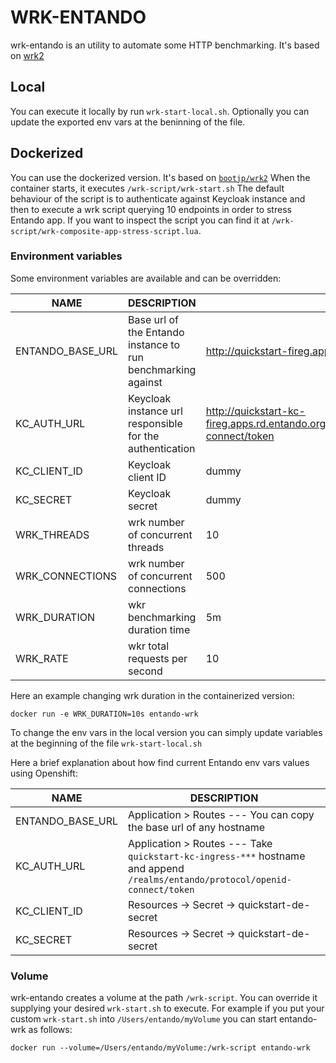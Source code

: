 # WRK-ENTANDO

wrk-entando is an utility to automate some HTTP benchmarking. It's based on [wrk2](https://github.com/giltene/wrk2)

## Local

You can execute it locally by run `wrk-start-local.sh`. Optionally you can update the exported env vars at the beninning of the file.

## Dockerized 

You can use the dockerized version. It's based on [`bootjp/wrk2`](https://hub.docker.com/r/bootjp/wrk2)
When the container starts, it executes `/wrk-script/wrk-start.sh`
The default behaviour of the script is to authenticate against Keycloak instance and then to execute a wrk script querying 10 endpoints in order to stress Entando app.
If you want to inspect the script you can find it at `/wrk-script/wrk-composite-app-stress-script.lua`.

### Environment variables

Some environment variables are available and can be overridden:

| NAME             | DESCRIPTION                                                  | DEFAULT                                                                                         |
|------------------|--------------------------------------------------------------|-------------------------------------------------------------------------------------------------|
| ENTANDO_BASE_URL | Base url of the Entando instance to run benchmarking against | http://quickstart-fireg.apps.rd.entando.org                                                      |
| KC_AUTH_URL      | Keycloak instance url responsible for the authentication     | http://quickstart-kc-fireg.apps.rd.entando.org/auth/realms/entando/protocol/openid-connect/token |
| KC_CLIENT_ID     | Keycloak client ID                                           | dummy                                                                                           |
| KC_SECRET        | Keycloak secret                                              | dummy                                                                                           |
| WRK_THREADS      | wrk number of concurrent threads                             | 10                                                                                              |
| WRK_CONNECTIONS  | wrk number of concurrent connections                         | 500                                                                                             |
| WRK_DURATION     | wkr benchmarking duration time                               | 5m                                                                                              |
| WRK_RATE         | wkr total requests per second                                | 10                                                                                              |

Here an example changing wrk duration in the containerized version:

`docker run -e WRK_DURATION=10s entando-wrk`

To change the env vars in the local version you can simply update variables at the beginning of the file `wrk-start-local.sh`

Here a brief explanation about how find current Entando env vars values using Openshift:

| NAME             | DESCRIPTION                                                                                                                   |
|------------------|-------------------------------------------------------------------------------------------------------------------------------|
| ENTANDO_BASE_URL | Application > Routes --- You can copy the base url of any hostname                                                            |
| KC_AUTH_URL      | Application > Routes --- Take `quickstart-kc-ingress-***` hostname and append `/realms/entando/protocol/openid-connect/token` |
| KC_CLIENT_ID     | Resources -> Secret -> quickstart-de-secret                                                                                   |
| KC_SECRET        | Resources -> Secret -> quickstart-de-secret                                                                                   |

### Volume

wrk-entando creates a volume at the path `/wrk-script`. You can override it supplying your desired `wrk-start.sh` to execute.
For example if you put your custom `wrk-start.sh` into `/Users/entando/myVolume` you can start entando-wrk as follows:

`docker run --volume=/Users/entando/myVolume:/wrk-script entando-wrk`